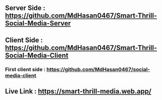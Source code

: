 ## Server Side : https://github.com/MdHasan0467/Smart-Thrill-Social-Media-Server
## Client Side : https://github.com/MdHasan0467/Smart-Thrill-Social-Media-Client
### First client side : https://github.com/MdHasan0467/social-media-client
## Live Link : https://smart-thrill-media.web.app/

